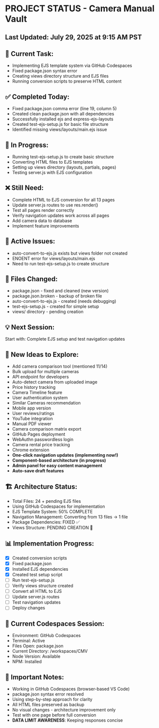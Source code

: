 # PROJECT STATUS - Camera Manual Vault

## Last Updated: July 29, 2025 at 9:15 AM PST

## 🎯 Current Task:
- Implementing EJS template system via GitHub Codespaces
- Fixed package.json syntax error
- Creating views directory structure and EJS files
- Running conversion scripts to preserve HTML content

## ✅ Completed Today:
- Fixed package.json comma error (line 19, column 5)
- Created clean package.json with all dependencies
- Successfully installed ejs and express-ejs-layouts
- Created test-ejs-setup.js for basic file structure
- Identified missing views/layouts/main.ejs issue

## 🔄 In Progress:
- Running test-ejs-setup.js to create basic structure
- Converting HTML files to EJS templates
- Setting up views directory (layouts, partials, pages)
- Testing server.js with EJS configuration

## ❌ Still Need:
- Complete HTML to EJS conversion for all 13 pages
- Update server.js routes to use res.render()
- Test all pages render correctly
- Verify navigation updates work across all pages
- Add camera data to database
- Implement feature improvements

## 🐛 Active Issues:
- auto-convert-to-ejs.js exists but views folder not created
- ENOENT error for views/layouts/main.ejs
- Need to run test-ejs-setup.js to create structure

## 📁 Files Changed:
- package.json - fixed and cleaned (new version)
- package.json.broken - backup of broken file
- auto-convert-to-ejs.js - created (needs debugging)
- test-ejs-setup.js - created for simple setup
- views/ directory - pending creation

## 💡 Next Session:
Start with: Complete EJS setup and test navigation updates

## 🚀 New Ideas to Explore:
- Add camera comparison tool (mentioned 11/14)
- Bulk upload for multiple cameras
- API endpoint for developers
- Auto-detect camera from uploaded image
- Price history tracking
- Camera Timeline feature
- User authentication system
- Similar Cameras recommendation
- Mobile app version
- User reviews/ratings
- YouTube integration
- Manual PDF viewer
- Camera comparison matrix export
- GitHub Pages deployment
- WebAuthn passwordless login
- Camera rental price tracking
- Chrome extension
- **One-click navigation updates (implementing now!)**
- **Component-based architecture (in progress)**
- **Admin panel for easy content management**
- **Auto-save draft features**

## 🏗️ Architecture Status:
- Total Files: 24 + pending EJS files
- Using GitHub Codespaces for implementation
- EJS Template System: 50% COMPLETE
- Navigation Management: Converting from 13 files → 1 file
- Package Dependencies: FIXED ✅
- Views Structure: PENDING CREATION 🚧

## 📊 Implementation Progress:
- [x] Created conversion scripts
- [x] Fixed package.json
- [x] Installed EJS dependencies
- [x] Created test setup script
- [ ] Run test-ejs-setup.js
- [ ] Verify views structure created
- [ ] Convert all HTML to EJS
- [ ] Update server.js routes
- [ ] Test navigation updates
- [ ] Deploy changes

## 🔧 Current Codespaces Session:
- Environment: GitHub Codespaces
- Terminal: Active
- Files Open: package.json
- Current Directory: /workspaces/CMV
- Node Version: Available
- NPM: Installed

## 📝 Important Notes:
- Working in GitHub Codespaces (browser-based VS Code)
- package.json syntax error resolved
- Using step-by-step approach for clarity
- All HTML files preserved as backup
- No visual changes - architecture improvement only
- Test with one page before full conversion
- **DATA LIMIT AWARENESS**: Keeping responses concise

